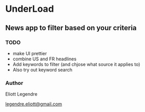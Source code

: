 # UnderLoad

## News app to filter based on your criteria


### TODO
- make UI prettier
- combine US and FR headlines
- Add keywords to filter (and chjose what source it applies to)
- Also try out keyword search


### Author 
Eliott Legendre 

legendre.eliott@gmail.com